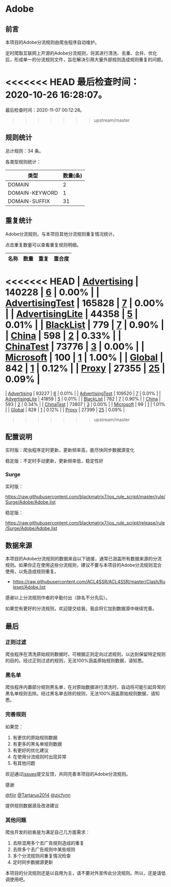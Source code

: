 # Adobe

## 前言

本项目的Adobe分流规则由爬虫程序自动维护。

定时爬取互联网上开源的Adobe分流规则，将其进行清洗、去重、合并、优化后，形成单一的分流规则文件，旨在解决引用大量外部规则造成规则重复的问题。



<<<<<<< HEAD
最后检查时间：2020-10-26 16:28:07。
=======
最后检查时间：2020-11-07 00:12:28。
>>>>>>> upstream/master

## 规则统计

总计规则：34 条。

各类型规则统计：

| 类型 | 数量(条) |
| ---- | ---- |
| DOMAIN | 2 |
| DOMAIN-KEYWORD | 1 |
| DOMAIN-SUFFIX | 31 |
## 重复统计

Adobe分流规则，与本项目其他分流规则重复情况统计。

点击重复数量可以查看重复规则明细。

| 名称 | 数量 | 重复 | 重合度 |
| ---- | ---- | ---- | ------ |
<<<<<<< HEAD
|  [Advertising](https://github.com/blackmatrix7/ios_rule_script/tree/master/rule/Surge/Advertising)    | 140228   | [6](https://github.com/blackmatrix7/ios_rule_script/tree/master/rule/Surge/Adobe/Repeat/Advertising.list)   |   0.00%  |
|  [AdvertisingTest](https://github.com/blackmatrix7/ios_rule_script/tree/master/rule/Surge/AdvertisingTest)    | 165828   | [7](https://github.com/blackmatrix7/ios_rule_script/tree/master/rule/Surge/Adobe/Repeat/AdvertisingTest.list)   |   0.00%  |
|  [AdvertisingLite](https://github.com/blackmatrix7/ios_rule_script/tree/master/rule/Surge/AdvertisingLite)    | 44358   | [5](https://github.com/blackmatrix7/ios_rule_script/tree/master/rule/Surge/Adobe/Repeat/AdvertisingLite.list)   |   0.01%  |
|  [BlackList](https://github.com/blackmatrix7/ios_rule_script/tree/master/rule/Surge/BlackList)    | 779   | [7](https://github.com/blackmatrix7/ios_rule_script/tree/master/rule/Surge/Adobe/Repeat/BlackList.list)   |   0.90%  |
|  [China](https://github.com/blackmatrix7/ios_rule_script/tree/master/rule/Surge/China)    | 598   | [2](https://github.com/blackmatrix7/ios_rule_script/tree/master/rule/Surge/Adobe/Repeat/China.list)   |   0.33%  |
|  [ChinaTest](https://github.com/blackmatrix7/ios_rule_script/tree/master/rule/Surge/ChinaTest)    | 73776   | [3](https://github.com/blackmatrix7/ios_rule_script/tree/master/rule/Surge/Adobe/Repeat/ChinaTest.list)   |   0.00%  |
|  [Microsoft](https://github.com/blackmatrix7/ios_rule_script/tree/master/rule/Surge/Microsoft)    | 100   | [1](https://github.com/blackmatrix7/ios_rule_script/tree/master/rule/Surge/Adobe/Repeat/Microsoft.list)   |   1.00%  |
|  [Global](https://github.com/blackmatrix7/ios_rule_script/tree/master/rule/Surge/Global)    | 842   | [1](https://github.com/blackmatrix7/ios_rule_script/tree/master/rule/Surge/Adobe/Repeat/Global.list)   |   0.12%  |
|  [Proxy](https://github.com/blackmatrix7/ios_rule_script/tree/master/rule/Surge/Proxy)    | 27355   | [25](https://github.com/blackmatrix7/ios_rule_script/tree/master/rule/Surge/Adobe/Repeat/Proxy.list)   |   0.09%  |
=======
|  [Advertising](https://github.com/blackmatrix7/ios_rule_script/tree/master/rule/Surge/Advertising)    | 93227   | [6](https://github.com/blackmatrix7/ios_rule_script/tree/master/rule/Surge/Adobe/Repeat/Advertising.list)   |   0.01%  |
|  [AdvertisingTest](https://github.com/blackmatrix7/ios_rule_script/tree/master/rule/Surge/AdvertisingTest)    | 109520   | [7](https://github.com/blackmatrix7/ios_rule_script/tree/master/rule/Surge/Adobe/Repeat/AdvertisingTest.list)   |   0.01%  |
|  [AdvertisingLite](https://github.com/blackmatrix7/ios_rule_script/tree/master/rule/Surge/AdvertisingLite)    | 41859   | [5](https://github.com/blackmatrix7/ios_rule_script/tree/master/rule/Surge/Adobe/Repeat/AdvertisingLite.list)   |   0.01%  |
|  [BlackList](https://github.com/blackmatrix7/ios_rule_script/tree/master/rule/Surge/BlackList)    | 782   | [7](https://github.com/blackmatrix7/ios_rule_script/tree/master/rule/Surge/Adobe/Repeat/BlackList.list)   |   0.90%  |
|  [China](https://github.com/blackmatrix7/ios_rule_script/tree/master/rule/Surge/China)    | 593   | [2](https://github.com/blackmatrix7/ios_rule_script/tree/master/rule/Surge/Adobe/Repeat/China.list)   |   0.34%  |
|  [ChinaTest](https://github.com/blackmatrix7/ios_rule_script/tree/master/rule/Surge/ChinaTest)    | 73807   | [3](https://github.com/blackmatrix7/ios_rule_script/tree/master/rule/Surge/Adobe/Repeat/ChinaTest.list)   |   0.00%  |
|  [Microsoft](https://github.com/blackmatrix7/ios_rule_script/tree/master/rule/Surge/Microsoft)    | 99   | [1](https://github.com/blackmatrix7/ios_rule_script/tree/master/rule/Surge/Adobe/Repeat/Microsoft.list)   |   1.01%  |
|  [Global](https://github.com/blackmatrix7/ios_rule_script/tree/master/rule/Surge/Global)    | 828   | [1](https://github.com/blackmatrix7/ios_rule_script/tree/master/rule/Surge/Adobe/Repeat/Global.list)   |   0.12%  |
|  [Proxy](https://github.com/blackmatrix7/ios_rule_script/tree/master/rule/Surge/Proxy)    | 27399   | [25](https://github.com/blackmatrix7/ios_rule_script/tree/master/rule/Surge/Adobe/Repeat/Proxy.list)   |   0.09%  |
>>>>>>> upstream/master
## 配置说明

实时版：爬虫程序定时更新，更新频率高，能尽快同步数据源变化

稳定版：不定时手动更新，更新频率低，稳定性好

### Surge 
实时版：

https://raw.githubusercontent.com/blackmatrix7/ios_rule_script/master/rule/Surge/Adobe/Adobe.list

稳定版：

https://raw.githubusercontent.com/blackmatrix7/ios_rule_script/release/rule/Surge/Adobe/Adobe.list

## 数据来源

本项目的Adobe分流规则的数据来自以下链接，通常已涵盖所有数据来源的分流规则。如果你正在使用这些分流规则，建议不要与本项目的Adobe分流规则混合使用，以免造成规则重复。

- https://raw.githubusercontent.com/ACL4SSR/ACL4SSR/master/Clash/Ruleset/Adobe.list


感谢以上分流规则作者的辛勤付出（排名不分先后）。

如果您有更好的分流规则，欢迎提交给我，我会将它加到数据源中继续完善。

## 最后

### 正则过滤

爬虫程序在清洗原始规则数据时，可根据正则定向过滤规则，以达到保留特定规则的目的。经过正则过滤的规则，无法100%涵盖原始规则数据，请知悉。

### 黑名单

爬虫程序内置部分规则黑名单，在对原始数据进行清洗时，自动将可能引起异常的黑名单规则去除。经过黑名单去除的规则，无法100%涵盖原始规则数据，请知悉。

### 完善规则

如果您：

1. 有更优的原始规则数据
2. 有更多的黑名单规则数据
3. 有更好的优化建议
4. 在使用分流规则时出现异常
5. 有其他问题

欢迎通过[issues](https://github.com/blackmatrix7/ios_rule_script/issues/new)提交反馈，共同完善本项目的Adobe分流规则。

感谢

[@fiiir](https://github.com/fiiir) [@Tartarus2014](https://github.com/Tartarus2014) [@zjcfynn](https://github.com/zjcfynn) 

提供规则数据源及改进建议

### 其他问题

爬虫开发的初衷是为满足自己几方面需求：

1. 去除混用多个去广告规则造成的重复
2. 去除多个去广告规则中某些规则
3. 多个分流规则间重复情况检查
4. 定时同步数据源更新

本项目的分流规则还是以自用为主，请不要对外宣传此分流规则。所以，还是请低调使用吧。